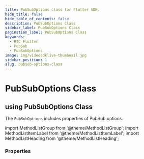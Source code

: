 ```yaml
---
title: PubSubOptions class for Flutter SDK.
hide_title: false
hide_table_of_contents: false
description: PubSubOptions Class
sidebar_label: PubSubOptions Class
pagination_label: PubSubOptions Class
keywords:
  - RTC Flutter
  - PubSub
  - PubSubOptions
image: img/videosdklive-thumbnail.jpg
sidebar_position: 1
slug: pubsub-options-class
---
```


# PubSubOptions Class

## using PubSubOptions Class

The `PubSubOptions` includes properties of PubSub options.

import MethodListGroup from '@theme/MethodListGroup';
import MethodListItemLabel from '@theme/MethodListItemLabel';
import MethodListHeading from '@theme/MethodListHeading';

### Properties

<MethodListGroup>
  <MethodListItemLabel name="__properties"  >
    <MethodListGroup>
      <MethodListHeading heading="Properties" />
      <MethodListItemLabel name="persist" type={"bool"} description={"Specifies whether to store messages on server for upcoming participants"} />
    </MethodListGroup>
  </MethodListItemLabel>
</MethodListGroup>